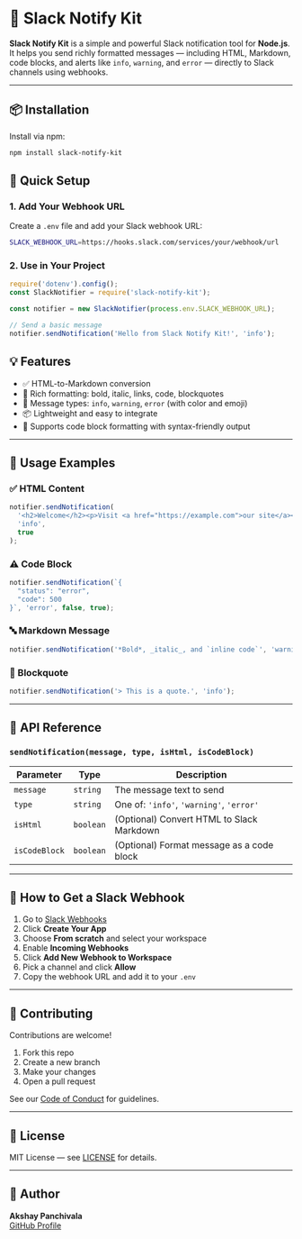 # 🚀 Slack Notify Kit

**Slack Notify Kit** is a simple and powerful Slack notification tool for **Node.js**.  
It helps you send richly formatted messages — including HTML, Markdown, code blocks, and alerts like `info`, `warning`, and `error` — directly to Slack channels using webhooks.

---

## 📦 Installation

Install via npm:

```bash
npm install slack-notify-kit
```


## 🔧 Quick Setup

### 1. Add Your Webhook URL

Create a `.env` file and add your Slack webhook URL:
```bash
SLACK_WEBHOOK_URL=https://hooks.slack.com/services/your/webhook/url
```
### 2. Use in Your Project

```js
require('dotenv').config();
const SlackNotifier = require('slack-notify-kit');

const notifier = new SlackNotifier(process.env.SLACK_WEBHOOK_URL);

// Send a basic message
notifier.sendNotification('Hello from Slack Notify Kit!', 'info');

```


## 💡 Features

- ✅ HTML-to-Markdown conversion
- 🎨 Rich formatting: bold, italic, links, code, blockquotes
- 🚦 Message types: `info`, `warning`, `error` (with color and emoji)
- 📦 Lightweight and easy to integrate
- 🧠 Supports code block formatting with syntax-friendly output

---

## 🧪 Usage Examples

### ✅ HTML Content
```js
notifier.sendNotification(
  '<h2>Welcome</h2><p>Visit <a href="https://example.com">our site</a></p>',
  'info',
  true
);
```

### ⚠️ Code Block
```js
notifier.sendNotification(`{
  "status": "error",
  "code": 500
}`, 'error', false, true);
```

### 🔤 Markdown Message
```js
notifier.sendNotification('*Bold*, _italic_, and `inline code`', 'warning');
```

### 💬 Blockquote
```js
notifier.sendNotification('> This is a quote.', 'info');
```

---

## 🧰 API Reference

### `sendNotification(message, type, isHtml, isCodeBlock)`

| Parameter     | Type      | Description                                |
|---------------|-----------|--------------------------------------------|
| `message`     | `string`  | The message text to send                   |
| `type`        | `string`  | One of: `'info'`, `'warning'`, `'error'`   |
| `isHtml`      | `boolean` | (Optional) Convert HTML to Slack Markdown  |
| `isCodeBlock` | `boolean` | (Optional) Format message as a code block  |

---

## 🔗 How to Get a Slack Webhook

1. Go to [Slack Webhooks](https://api.slack.com/messaging/webhooks)
2. Click **Create Your App**
3. Choose **From scratch** and select your workspace
4. Enable **Incoming Webhooks**
5. Click **Add New Webhook to Workspace**
6. Pick a channel and click **Allow**
7. Copy the webhook URL and add it to your `.env`

---

## 🤝 Contributing

Contributions are welcome!

1. Fork this repo
2. Create a new branch
3. Make your changes
4. Open a pull request

See our [Code of Conduct](https://github.com/AkshayPanchivala/slack-notify-kit/blob/main/CODE_OF_CONDUCT.md) for guidelines.

---

## 📜 License

MIT License — see [LICENSE](https://github.com/AkshayPanchivala/slack-notify-kit/blob/main/LICENSE.txt) for details.

---

## 👤 Author

**Akshay Panchivala**  
[GitHub Profile](https://github.com/AkshayPanchivala/slack-notify-kit)
